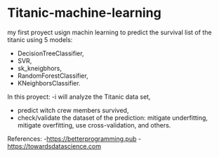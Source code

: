 # Titanic-machine-learning
my first proyect usign machin learning to predict the survival list of the titanic using 5 models: 
- DecisionTreeClassifier,
-  SVR,
-  sk_kneigbhors,
-  RandomForestClassifier,
-  KNeighborsClassifier.


In this proyect: 
-i will analyze the Titanic data set, 
- predict witch crew members survived,
- check/validate the dataset of the prediction: mitigate underfitting, mitigate overfitting, use cross-validation, and others.







References: 
-https://betterprogramming.pub 
-https://towardsdatascience.com
